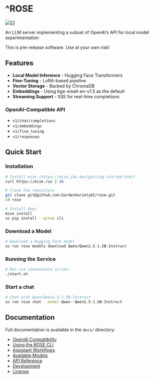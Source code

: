 # ^ROSE

 [![CI](https://github.com/GardenVarietyAI/rose-server/actions/workflows/ci.yml/badge.svg)](https://github.com/GardenVarietyAI/rose-server/actions/workflows/ci.yml)

An LLM server implementing a subset of OpenAI’s API for local model experimentation

This is pre-release software. Use at your own risk!

## Features

- **Local Model Inference** - Hugging Face Transformers
- **Fine-Tuning** - LoRA-based pipeline
- **Vector Storage** - Backed by ChromaDB 
- **Embeddings** - Using bge-small-en-v1.5 as the default
- **Streaming Support** - SSE for real-time completions

### OpenAI-Compatible API

- `v1/chat/completions`
- `v1/embeddings`
- `v1/fine_tuning`
- `v1/responses`

## Quick Start

### Installation

```bash
# Install mise (https://mise.jdx.dev/getting-started.html)
curl https://mise.run | sh

# Clone the repository
git clone git@github.com:GardenVarietyAI/rose.git
cd rose

# Install deps
mise install
uv pip install --group cli
```

### Download a Model

```bash
# Download a Hugging Face model
uv run rose models download Qwen/Qwen2.5-1.5B-Instruct
```

### Running the Service

```bash
# Run via convenience script:
./start.sh
```

### Start a chat

```bash
# Chat with Qwen/Qwen2.5-1.5B-Instruct  
uv run rose chat --model Qwen--Qwen2.5-1.5B-Instruct
```

## Documentation

Full documentation is available in the `docs/` directory:

- [OpenAI Compatibility](docs/openai-compatibility.md)
- [Using the ROSE CLI](docs/using-the-rose-cli.md)
- [Assistant Workflows](docs/assistant-workflows.md)
- [Available Models](docs/available-models.md)
- [API Reference](docs/api-reference.md)
- [Development](docs/development.md)
- [License](docs/license.md)
